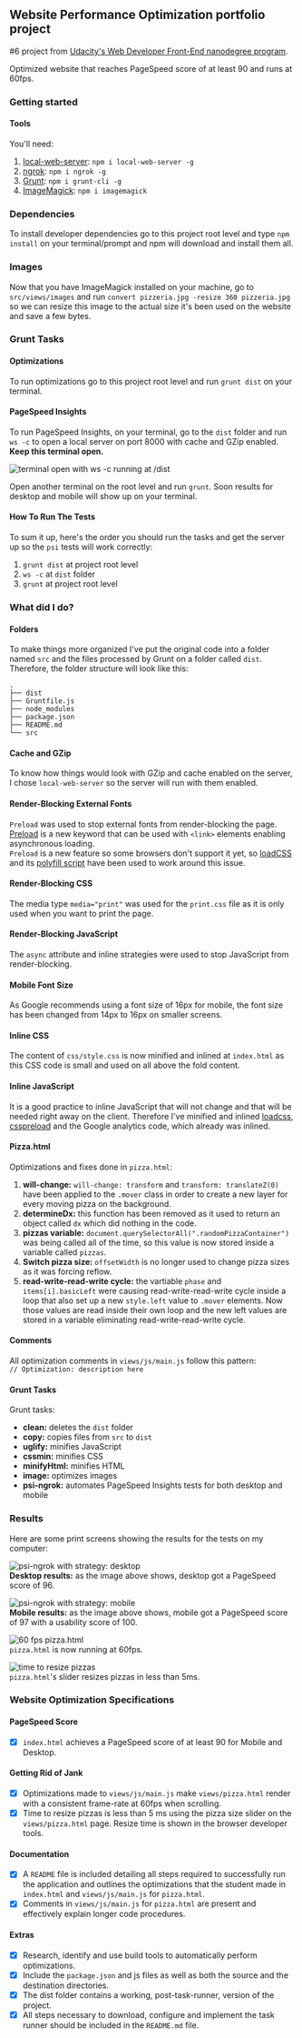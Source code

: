 ## Website Performance Optimization portfolio project

\#6 project from [Udacity's Web Developer Front-End nanodegree program](udacity.com/course/front-end-web-developer-nanodegree--nd001/).  

Optimized website that reaches PageSpeed score of at least 90 and runs at 60fps.

### Getting started

#### Tools

You'll need:  
1. [local-web-server](https://www.npmjs.com/package/local-web-server): `npm i local-web-server -g`  
2. [ngrok](https://ngrok.com/): `npm i ngrok -g`  
3. [Grunt](http://gruntjs.com/): `npm i grunt-cli -g`  
4. [ImageMagick](https://www.imagemagick.org/script/index.php): `npm i imagemagick`  

### Dependencies
To install developer dependencies go to this project root level and type `npm install` on your terminal/prompt and npm will download and install them all.

### Images
Now that you have ImageMagick installed on your machine, go to `src/views/images` and run `convert pizzeria.jpg -resize 360 pizzeria.jpg` so we can resize this image to the actual size it's been used on the website and save a few bytes.

### Grunt Tasks

#### Optimizations
To run optimizations go to this project root level and run `grunt dist` on your terminal. 

#### PageSpeed Insights
To run PageSpeed Insights, on your terminal, go to the `dist` folder and run `ws -c` to open a local server on port 8000 with cache and GZip enabled. **Keep this terminal open.**   

![terminal open with ws -c running at /dist](https://sc-cdn.scaleengine.net/i/ea40dae638c52261d9a8c4ca91599e86.png)  

Open another terminal on the root level and run `grunt`. Soon results for desktop and mobile will show up on your terminal.

#### How To Run The Tests
To sum it up, here's the order you should run the tasks and get the server up so the `psi` tests will work correctly:  

1. `grunt dist` at project root level  
2. `ws -c` at `dist` folder  
3. `grunt` at project root level

### What did I do?

#### Folders
To make things more organized I've put the original code into a folder named `src` and the files processed by Grunt on a folder called `dist`. Therefore, the folder structure will look like this:

```
.
├── dist
├── Gruntfile.js
├── node_modules
├── package.json
├── README.md
└── src
```

#### Cache and GZip

To know how things would look with GZip and cache enabled on the server, I chose `local-web-server` so the server will run with them enabled.

#### Render-Blocking External Fonts
`Preload` was used to stop external fonts from render-blocking the page. [Preload](https://www.w3.org/TR/2015/WD-preload-20150721/) is a new keyword that can be used with `<link>` elements enabling asynchronous loading.  
`Preload` is a new feature so some browsers don't support it yet, so [loadCSS](https://github.com/filamentgroup/loadCSS) and its [polyfill script](https://github.com/filamentgroup/loadCSS/blob/master/src/cssrelpreload.js) have been used to work around this issue.

#### Render-Blocking CSS
The media type `media="print"` was used for the `print.css` file as it is only used when you want to print the page.

#### Render-Blocking JavaScript
The `async` attribute and inline strategies were used to stop JavaScript from render-blocking.

#### Mobile Font Size
As Google recommends using a font size of 16px for mobile, the font size has been changed from 14px to 16px on smaller screens.

#### Inline CSS
The content of `css/style.css` is now minified and inlined at `index.html` as this CSS code is small and used on all above the fold content.  

#### Inline JavaScript
It is a good practice to inline JavaScript that will not change and that will be needed right away on the client. Therefore I've minified and inlined [loadcss](https://github.com/filamentgroup/loadCSS/blob/master/src/loadCSS.js), [csspreload](https://github.com/filamentgroup/loadCSS/blob/master/src/cssrelpreload.js) and the Google analytics code, which already was inlined. 

#### Pizza.html
Optimizations and fixes done in `pizza.html`:  

1. **will-change:** `will-change: transform` and `transform: translateZ(0)` have been applied to the `.mover` class in order to create a new layer for every moving pizza on the background.  
2. **determineDx:** this function has been removed as it used to return an object called `dx` which did nothing in the code.  
3. **pizzas variable:** `document.querySelectorAll(".randomPizzaContainer")` was being called all of the time, so this value is now stored inside a variable called `pizzas`.  
4. **Switch pizza size:** `offsetWidth` is no longer used to change pizza sizes as it was forcing reflow.  
5. **read-write-read-write cycle:** the vartiable `phase` and `items[i].basicLeft` were causing read-write-read-write cycle inside a loop that also set up a new `style.left` value to `.mover` elements. Now those values are read inside their own loop and the new left values are stored in a variable eliminating read-write-read-write cycle.

#### Comments
All optimization comments in `views/js/main.js` follow this pattern:  
`// Optimization: description here`

#### Grunt Tasks
Grunt tasks:
- **clean:** deletes the `dist` folder
- **copy:** copies files from `src` to `dist`
- **uglify:** minifies JavaScript
- **cssmin:** minifies CSS
- **minifyHtml:** minifies HTML
- **image:** optimizes images
- **psi-ngrok:** automates PageSpeed Insights tests for both desktop and mobile

### Results
Here are some print screens showing the results for the tests on my computer:  

![psi-ngrok with strategy: desktop](https://sc-cdn.scaleengine.net/i/6d15ca45b2282f3075808d3588198226.png)  
**Desktop results:** as the image above shows, desktop got a PageSpeed score of 96.  

![psi-ngrok with strategy: mobile](https://sc-cdn.scaleengine.net/i/80fea49390099574c011c273d6c2e65c.png)  
**Mobile results:** as the image above shows, mobile got a PageSpeed score of 97 with a usability score of 100.  

![60 fps pizza.html](https://sc-cdn.scaleengine.net/i/46b7a2cf8fdd43617ef988454a5cefed2.png)  
`pizza.html` is now running at 60fps.  

![time to resize pizzas](https://sc-cdn.scaleengine.net/i/ca76ade653661386a83128d3768bb4081.png)  
`pizza.html`'s slider resizes pizzas in less than 5ms.  


### Website Optimization Specifications

#### PageSpeed Score

- [x] `index.html` achieves a PageSpeed score of at least 90 for Mobile and Desktop.

#### Getting Rid of Jank

- [x] Optimizations made to `views/js/main.js` make `views/pizza.html` render with a consistent frame-rate at 60fps when scrolling.   
- [x] Time to resize pizzas is less than 5 ms using the pizza size slider on the `views/pizza.html` page. Resize time is shown in the browser developer tools.

#### Documentation

- [x] A `README` file is included detailing all steps required to successfully run the application and outlines the optimizations that the student made in `index.html` and `views/js/main.js` for `pizza.html`.
- [x] Comments in `views/js/main.js` for `pizza.html` are present and effectively explain longer code procedures.  

#### Extras

- [x] Research, identify and use build tools to automatically perform optimizations.
- [x] Include the `package.json` and js files as well as both the source and the destination directories.
- [x] The dist folder contains a working, post-task-runner, version of the project.
- [x] All steps necessary to download, configure and implement the task runner should be included in the `README.md` file.
